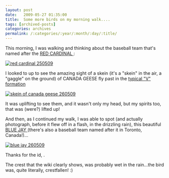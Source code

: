 ```yaml
---
layout: post
date:	2009-05-27 01:35:00
title:  Some more birds on my morning walk....
tags: [archived-posts]
categories: archives
permalink: /:categories/:year/:month/:day/:title/
---
```

This morning, I was walking and thinking about the baseball team that's named after the <a href="http://en.wikipedia.org/wiki/Northern_Cardinal"> RED CARDINAL </a> :


<a href="http://s562.photobucket.com/albums/ss67/pugaippadam/?action=view&current=IMG_0883.jpg" target="_blank"><img src="http://i562.photobucket.com/albums/ss67/pugaippadam/IMG_0883.jpg" border="0" alt="red cardinal 250509"></a>


I looked to up to see the amazing sight of a skein (it's a "skein" in the air, a "gaggle" on the ground) of CANADA GEESE fly past in the <a href="http://theleadership.wordpress.com/2006/06/10/synergy-why-do-geese-fly-in-a-v-formation/"> typical "V" formation </a> 

<a href="http://s562.photobucket.com/albums/ss67/pugaippadam/?action=view&current=IMG_0939.jpg" target="_blank"><img src="http://i562.photobucket.com/albums/ss67/pugaippadam/IMG_0939.jpg" border="0" alt="skein of canada geese 260509"></a>


It was uplifting to see them, and it wasn't only my head, but my spirits too, that was (were?) lifted up!

And then, as I continued my walk, I was able to spot (and actually photograph, before it flew off in a flash, in the drizzling rain), this beautiful<a href="http://en.wikipedia.org/wiki/Blue_Jay"> BLUE JAY </a> (there's also a baseball team named after it in Toronto, Canada!)...

<a href="http://s562.photobucket.com/albums/ss67/pugaippadam/?action=view&current=IMG_0946.jpg" target="_blank"><img src="http://i562.photobucket.com/albums/ss67/pugaippadam/IMG_0946.jpg" border="0" alt="blue jay 260509"></a>


Thanks for the id, <LJ user="chaibacca">.


The crest that the wiki clearly shows, was probably wet in the rain...the bird was, quite literally, crestfallen! :)
